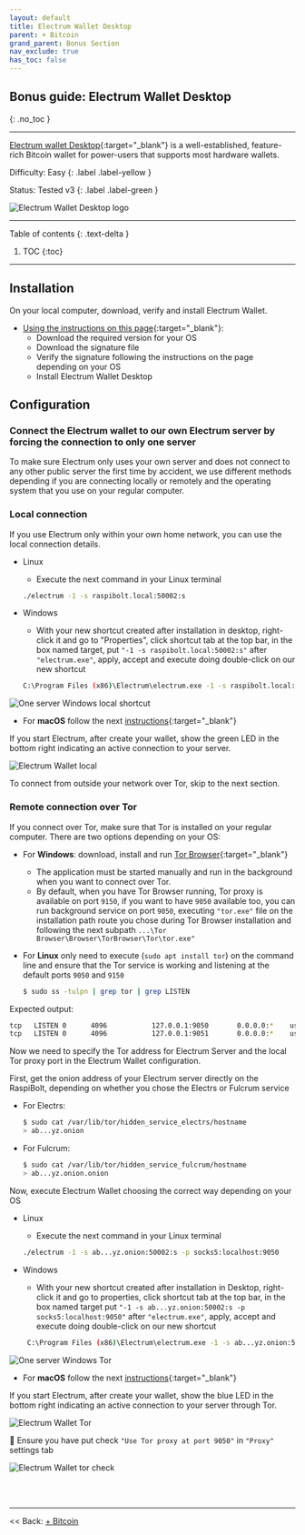 ```yaml
---
layout: default
title: Electrum Wallet Desktop
parent: + Bitcoin
grand_parent: Bonus Section
nav_exclude: true
has_toc: false
---
```


## Bonus guide: Electrum Wallet Desktop

{: .no_toc }

---

[Electrum wallet Desktop](https://electrum.org){:target="_blank"} is a well-established, feature-rich Bitcoin wallet for power-users that supports most hardware wallets.

Difficulty: Easy
{: .label .label-yellow }

Status: Tested v3
{: .label .label-green }

![Electrum Wallet Desktop logo](../../../images/electrum_wallet_logo.png)

---

Table of contents
{: .text-delta }

1. TOC
{:toc}

---

## Installation

On your local computer, download, verify and install Electrum Wallet.

* [Using the instructions on this page](https://electrum.org/#download){:target="_blank"}:
  * Download the required version for your OS
  * Download the signature file
  * Verify the signature following the instructions on the page depending on your OS
  * Install Electrum Wallet Desktop

## Configuration

### Connect the Electrum wallet to our own Electrum server by forcing the connection to only one server

To make sure Electrum only uses your own server and does not connect to any other public server the first time by accident, we use different methods depending if you are connecting locally or remotely and the operating system that you use on your regular computer.

### Local connection

If you use Electrum only within your own home network, you can use the local connection details.

* Linux
  * Execute the next command in your Linux terminal

  ```sh
  ./electrum -1 -s raspibolt.local:50002:s
  ```

* Windows

  * With your new shortcut created after installation in desktop, right-click it and go to "Properties", click shortcut tab at the top bar, in the box named target, put `"-1 -s raspibolt.local:50002:s"` after `"electrum.exe"`, apply, accept and execute doing double-click on our new shortcut

  ```sh
  C:\Program Files (x86)\Electrum\electrum.exe -1 -s raspibolt.local:50002:s
  ```

![One server Windows local shortcut](../../../images/electrum-win-shortcut-local.PNG)

* For **macOS** follow the next [instructions](https://deepdarkweb.github.io/how-to-install-tor-on-macos-tutorial/){:target="_blank"}

If you start Electrum, after create your wallet, show the green LED in the bottom right indicating an active connection to your server.

![Electrum Wallet local](../../../images/electrum-wallet-local.PNG)

To connect from outside your network over Tor, skip to the next section.

### Remote connection over Tor

If you connect over Tor, make sure that Tor is installed on your regular computer.
There are two options depending on your OS:

* For **Windows**: download, install and run [Tor Browser](https://www.torproject.org){:target="_blank"}
  * The application must be started manually and run in the background when you want to connect over Tor.
  * By default, when you have Tor Browser running, Tor proxy is available on port `9150`, if you want to have `9050` available too, you can run background service on port `9050`, executing `"tor.exe"` file on the installation path route you chose during Tor Browser installation and following the next subpath `...\Tor Browser\Browser\TorBrowser\Tor\tor.exe"`

* For **Linux** only need to execute (`sudo apt install tor`) on the command line and ensure that the Tor service is working and listening at the default ports `9050` and `9150`
  
  ```sh
  $ sudo ss -tulpn | grep tor | grep LISTEN
  ```

Expected output:

  ```sh
  tcp   LISTEN 0      4096           127.0.0.1:9050       0.0.0.0:*    users:(("tor",pid=1847,fd=6))
  tcp   LISTEN 0      4096           127.0.0.1:9051       0.0.0.0:*    users:(("tor",pid=1847,fd=7))
  ```

Now we need to specify the Tor address for Electrum Server and the local Tor proxy port in the Electrum Wallet configuration.

First, get the onion address of your Electrum server directly on the RaspiBolt, depending on whether you chose the Electrs or Fulcrum service

* For Electrs:

  ```sh
  $ sudo cat /var/lib/tor/hidden_service_electrs/hostname
  > ab...yz.onion
  ```

* For Fulcrum:

  ```sh
  $ sudo cat /var/lib/tor/hidden_service_fulcrum/hostname
  > ab...yz.onion.onion
  ```

Now, execute Electrum Wallet choosing the correct way depending on your OS

* Linux

  * Execute the next command in your Linux terminal

  ```sh
  ./electrum -1 -s ab...yz.onion:50002:s -p socks5:localhost:9050
  ```

* Windows

  * With your new shortcut created after installation in Desktop, right-click it and go to properties, click shortcut tab at the top bar, in the box named target put `"-1 -s ab...yz.onion:50002:s -p socks5:localhost:9050"` after `"electrum.exe"`, apply, accept and execute doing double-click on our new shortcut

  ```sh
   C:\Program Files (x86)\Electrum\electrum.exe -1 -s ab...yz.onion:50002:s -p socks5:localhost:9050
  ```

![One server Windows Tor](../../../images/electrum-win-shortcut-tor.PNG)

* For **macOS** follow the next [instructions](https://deepdarkweb.github.io/how-to-install-tor-on-macos-tutorial/){:target="_blank"}

If you start Electrum, after create your wallet, show the blue LED in the bottom right indicating an active connection to your server through Tor.

![Electrum Wallet Tor](../../../images/electrum-wallet-tor.PNG)

🚨 Ensure you have put check `"Use Tor proxy at port 9050"` in `"Proxy"` settings tab

![Electrum Wallet tor check](../../../images/electrum-wallet-tor-check.PNG)

<br /><br />

---

<< Back: [+ Bitcoin](index.md)
